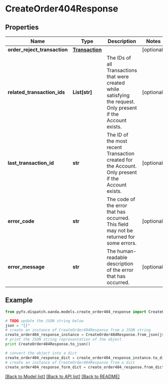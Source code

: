 # CreateOrder404Response


## Properties
Name | Type | Description | Notes
------------ | ------------- | ------------- | -------------
**order_reject_transaction** | [**Transaction**](Transaction.md) |  | [optional] 
**related_transaction_ids** | **List[str]** | The IDs of all Transactions that were created while satisfying the request. Only present if the Account exists. | [optional] 
**last_transaction_id** | **str** | The ID of the most recent Transaction created for the Account. Only present if the Account exists. | [optional] 
**error_code** | **str** | The code of the error that has occurred. This field may not be returned for some errors. | [optional] 
**error_message** | **str** | The human-readable description of the error that has occurred. | [optional] 

## Example

```python
from pyfx.dispatch.oanda.models.create_order404_response import CreateOrder404Response

# TODO update the JSON string below
json = "{}"
# create an instance of CreateOrder404Response from a JSON string
create_order404_response_instance = CreateOrder404Response.from_json(json)
# print the JSON string representation of the object
print CreateOrder404Response.to_json()

# convert the object into a dict
create_order404_response_dict = create_order404_response_instance.to_dict()
# create an instance of CreateOrder404Response from a dict
create_order404_response_form_dict = create_order404_response.from_dict(create_order404_response_dict)
```
[[Back to Model list]](../README.md#documentation-for-models) [[Back to API list]](../README.md#documentation-for-api-endpoints) [[Back to README]](../README.md)


